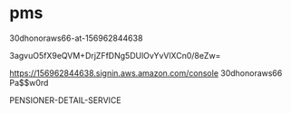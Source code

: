 # pms


30dhonoraws66-at-156962844638

3agvuO5fX9eQVM+DrjZFfDNg5DUlOvYvVlXCn0/8eZw=

https://156962844638.signin.aws.amazon.com/console
30dhonoraws66
Pa$$w0rd


PENSIONER-DETAIL-SERVICE
